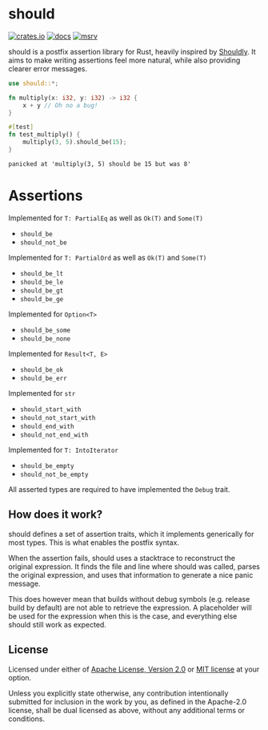 # should
[![crates.io](https://img.shields.io/crates/v/should)](https://crates.io/crates/should)
[![docs](https://img.shields.io/docsrs/should)](https://docs.rs/should)
[![msrv](https://img.shields.io/crates/msrv/should)](https://docs.rs/should)

should is a postfix assertion library for Rust, heavily inspired by [Shouldly](https://docs.shouldly.org/). It aims to make writing assertions feel more natural, while also providing clearer error messages.

```rust
use should::*;

fn multiply(x: i32, y: i32) -> i32 {
    x + y // Oh no a bug!
}

#[test]
fn test_multiply() {
    multiply(3, 5).should_be(15);
}
```
```
panicked at 'multiply(3, 5) should be 15 but was 8'
```

# Assertions
Implemented for `T: PartialEq` as well as `Ok(T)` and `Some(T)`
 - `should_be`
 - `should_not_be`

Implemented for `T: PartialOrd` as well as `Ok(T)` and `Some(T)`
 - `should_be_lt`
 - `should_be_le`
 - `should_be_gt`
 - `should_be_ge`

Implemented for `Option<T>`
 - `should_be_some`
 - `should_be_none`

Implemented for `Result<T, E>`
 - `should_be_ok`
 - `should_be_err`

Implemented for `str`
 - `should_start_with`
 - `should_not_start_with`
 - `should_end_with`
 - `should_not_end_with`

 Implemented for `T: IntoIterator`
 - `should_be_empty`
 - `should_not_be_empty`

All asserted types are required to have implemented the `Debug` trait.

## How does it work?
should defines a set of assertion traits, which it implements generically for most types. This is what enables the postfix syntax.

When the assertion fails, should uses a stacktrace to reconstruct the original expression. It finds the file and line where should was called, parses the original expression, and uses that information to generate a nice panic message.

This does however mean that builds without debug symbols (e.g. release build by default) are not able to retrieve the expression. A placeholder will be used for the expression when this is the case, and everything else should still work as expected.

## License
Licensed under either of [Apache License, Version 2.0](LICENSE-APACHE) or [MIT license](LICENSE-MIT) at your option.

Unless you explicitly state otherwise, any contribution intentionally submitted for inclusion in the work by you, as defined in the Apache-2.0 license, shall be dual licensed as above, without any additional terms or conditions.